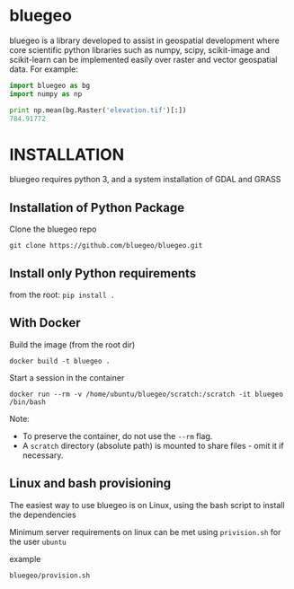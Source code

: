 # bluegeo

bluegeo is a library developed to assist in geospatial development where core scientific python libraries
such as numpy, scipy, scikit-image and scikit-learn can be implemented easily over raster and vector geospatial
data. For example:

```python
import bluegeo as bg
import numpy as np

print np.mean(bg.Raster('elevation.tif')[:])
784.91772
```

# INSTALLATION

bluegeo requires python 3, and a system installation of GDAL and GRASS

## Installation of Python Package

Clone the bluegeo repo

`git clone https://github.com/bluegeo/bluegeo.git`

## Install only Python requirements

from the root:
`pip install .`

## With Docker

Build the image (from the root dir)

`docker build -t bluegeo .`

Start a session in the container

```
docker run --rm -v /home/ubuntu/bluegeo/scratch:/scratch -it bluegeo /bin/bash
```

Note:

- To preserve the container, do not use the `--rm` flag.
- A `scratch` directory (absolute path) is mounted to share files - omit it if necessary.

## Linux and bash provisioning

The easiest way to use bluegeo is on Linux, using the bash script to install the dependencies

Minimum server requirements on linux can be met using `privision.sh` for the user `ubuntu`

example

```bash
bluegeo/provision.sh
```
